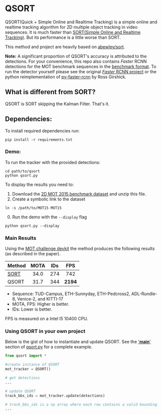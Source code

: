 # QSORT

QSORT(Quick + Simple Online and Realtime Tracking) is a simple online and realtime tracking algorithm for 2D multiple object tracking in video sequences. It is much faster than [SORT(Simple Online and Realtime Tracking)](https://arxiv.org/abs/1602.00763). But its performance is a little worse than SORT.

This method and project are heavily based on [abewley/sort](https://github.com/abewley/sort).

**Note:** A significant proportion of QSORT's accuracy is attributed to the detections.
For your convenience, this repo also contains *Faster* RCNN detections for the MOT benchmark sequences in the [benchmark format](https://motchallenge.net/instructions/). To run the detector yourself please see the original [*Faster* RCNN project](https://github.com/ShaoqingRen/faster_rcnn) or the python reimplementation of [py-faster-rcnn](https://github.com/rbgirshick/py-faster-rcnn) by Ross Girshick.

## What is different from SORT?

QSORT is SORT skipping the Kalman Filter. That's it.

## Dependencies:
To install required dependencies run:
```
pip install -r requirements.txt
```

### Demo:

To run the tracker with the provided detections:

```
cd path/to/qsort
python qsort.py
```

To display the results you need to:

1. Download the [2D MOT 2015 benchmark dataset](https://motchallenge.net/data/MOT15.zip) and unzip this file.
0. Create a symbolic link to the dataset
```
ln -s /path/to/MOT15 MOT15
```
0. Run the demo with the ```--display``` flag
```
python qsort.py --display
```

### Main Results

Using the [MOT challenge devkit](https://github.com/JonathonLuiten/TrackEval) the method produces the following results (as described in the paper).

Method | MOTA | IDs | FPS
--------------- |:----:|:----:|:----:|
[SORT](https://github.com/abewley/sort#main-results) | 34.0| 274 | 742 |
QSORT| 31.7| 344| **2194** |
- Sequence: TUD-Campus, ETH-Sunnyday, ETH-Pedcross2, ADL-Rundle-8, Venice-2, and KITTI-17
- MOTA, FPS: Higher is better.
- IDs: Lower is better.

FPS is measured on a Intel I5 10400 CPU.

### Using QSORT in your own project

Below is the gist of how to instantiate and update QSORT. See the ['__main__'](https://github.com/developer0hye/qsort/blob/main/qsort.py#L251-L253) section of [qsort.py](https://github.com/developer0hye/qsort/blob/main/qsort.py) for a complete example.

```python
from qsort import *

#create instance of QSORT
mot_tracker = QSORT() 

# get detections
...

# update QSORT
track_bbs_ids = mot_tracker.update(detections)

# track_bbs_ids is a np array where each row contains a valid bounding box and track_id (last column)
...
```
 
